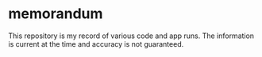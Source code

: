 # memorandum
This repository is my record of various code and app runs. The information is current at the time and accuracy is not guaranteed.
